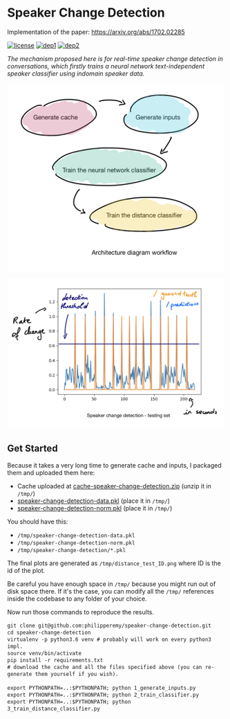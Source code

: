 # Speaker Change Detection

Implementation of the paper: https://arxiv.org/abs/1702.02285

[![license](https://img.shields.io/badge/License-Apache_2.0-brightgreen.svg)](https://github.com/philipperemy/keras-attention-mechanism/blob/master/LICENSE) [![dep1](https://img.shields.io/badge/Tensorflow-1.6+-brightgreen.svg)](https://www.tensorflow.org/) [![dep2](https://img.shields.io/badge/Keras-2.0+-brightgreen.svg)](https://keras.io/) 

_The mechanism proposed here is for real-time
speaker change detection in conversations, which firstly trains
a neural network text-independent speaker classifier using indomain
speaker data._


<p align="center">
  <img src="misc/img_2.png" width="500">
</p>

<p align="center">
  <img src="misc/img_1.png" width="500">
</p>


## Get Started

Because it takes a very long time to generate cache and inputs, I packaged them and uploaded them here:

- Cache uploaded at [cache-speaker-change-detection.zip](https://drive.google.com/open?id=1NRBBE7S1ecpbXQBfIyhY9O1DDNsBc0my)  (unzip it in `/tmp/`)
- [speaker-change-detection-data.pkl](https://drive.google.com/open?id=12gMYaV-ymQOtkYHCf9HxPurb9vB6dADK) (place it in `/tmp/`)
- [speaker-change-detection-norm.pkl](https://drive.google.com/open?id=1vykyS3bxKbkuhGtk36eTWfW9ZkqwJi6e) (place it in `/tmp/`)

You should have this:

- `/tmp/speaker-change-detection-data.pkl`
- `/tmp/speaker-change-detection-norm.pkl`
- `/tmp/speaker-change-detection/*.pkl`

The final plots are generated as `/tmp/distance_test_ID.png` where ID is the id of the plot.

Be careful you have enough space in `/tmp/` because you might run out of disk space there. If it's the case, you can modify all the `/tmp/` references inside the codebase to any folder of your choice.

Now run those commands to reproduce the results.

```
git clone git@github.com:philipperemy/speaker-change-detection.git
cd speaker-change-detection
virtualenv -p python3.6 venv # probably will work on every python3 impl.
source venv/bin/activate
pip install -r requirements.txt
# download the cache and all the files specified above (you can re-generate them yourself if you wish).

export PYTHONPATH=..:$PYTHONPATH; python 1_generate_inputs.py
export PYTHONPATH=..:$PYTHONPATH; python 2_train_classifier.py
export PYTHONPATH=..:$PYTHONPATH; python 3_train_distance_classifier.py
```
